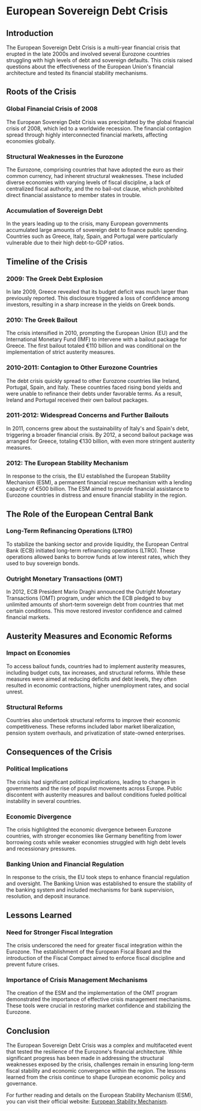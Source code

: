 # European Sovereign Debt Crisis

## Introduction

The European Sovereign Debt Crisis is a multi-year financial crisis that erupted in the late 2000s and involved several Eurozone countries struggling with high levels of debt and sovereign defaults. This crisis raised questions about the effectiveness of the European Union's financial architecture and tested its financial stability mechanisms.

## Roots of the Crisis

### Global Financial Crisis of 2008

The European Sovereign Debt Crisis was precipitated by the global financial crisis of 2008, which led to a worldwide recession. The financial contagion spread through highly interconnected financial markets, affecting economies globally.

### Structural Weaknesses in the Eurozone

The Eurozone, comprising countries that have adopted the euro as their common currency, had inherent structural weaknesses. These included diverse economies with varying levels of fiscal discipline, a lack of centralized fiscal authority, and the no bail-out clause, which prohibited direct financial assistance to member states in trouble.

### Accumulation of Sovereign Debt

In the years leading up to the crisis, many European governments accumulated large amounts of sovereign debt to finance public spending. Countries such as Greece, Italy, Spain, and Portugal were particularly vulnerable due to their high debt-to-GDP ratios.

## Timeline of the Crisis

### 2009: The Greek Debt Explosion

In late 2009, Greece revealed that its budget deficit was much larger than previously reported. This disclosure triggered a loss of confidence among investors, resulting in a sharp increase in the yields on Greek bonds.

### 2010: The Greek Bailout

The crisis intensified in 2010, prompting the European Union (EU) and the International Monetary Fund (IMF) to intervene with a bailout package for Greece. The first bailout totaled €110 billion and was conditional on the implementation of strict austerity measures.

### 2010-2011: Contagion to Other Eurozone Countries

The debt crisis quickly spread to other Eurozone countries like Ireland, Portugal, Spain, and Italy. These countries faced rising bond yields and were unable to refinance their debts under favorable terms. As a result, Ireland and Portugal received their own bailout packages.

### 2011-2012: Widespread Concerns and Further Bailouts

In 2011, concerns grew about the sustainability of Italy's and Spain's debt, triggering a broader financial crisis. By 2012, a second bailout package was arranged for Greece, totaling €130 billion, with even more stringent austerity measures.

### 2012: The European Stability Mechanism

In response to the crisis, the EU established the European Stability Mechanism (ESM), a permanent financial rescue mechanism with a lending capacity of €500 billion. The ESM aimed to provide financial assistance to Eurozone countries in distress and ensure financial stability in the region.

## The Role of the European Central Bank

### Long-Term Refinancing Operations (LTRO)

To stabilize the banking sector and provide liquidity, the European Central Bank (ECB) initiated long-term refinancing operations (LTRO). These operations allowed banks to borrow funds at low interest rates, which they used to buy sovereign bonds.

### Outright Monetary Transactions (OMT)

In 2012, ECB President Mario Draghi announced the Outright Monetary Transactions (OMT) program, under which the ECB pledged to buy unlimited amounts of short-term sovereign debt from countries that met certain conditions. This move restored investor confidence and calmed financial markets.

## Austerity Measures and Economic Reforms

### Impact on Economies

To access bailout funds, countries had to implement austerity measures, including budget cuts, tax increases, and structural reforms. While these measures were aimed at reducing deficits and debt levels, they often resulted in economic contractions, higher unemployment rates, and social unrest.

### Structural Reforms

Countries also undertook structural reforms to improve their economic competitiveness. These reforms included labor market liberalization, pension system overhauls, and privatization of state-owned enterprises.

## Consequences of the Crisis

### Political Implications

The crisis had significant political implications, leading to changes in governments and the rise of populist movements across Europe. Public discontent with austerity measures and bailout conditions fueled political instability in several countries.

### Economic Divergence

The crisis highlighted the economic divergence between Eurozone countries, with stronger economies like Germany benefiting from lower borrowing costs while weaker economies struggled with high debt levels and recessionary pressures.

### Banking Union and Financial Regulation

In response to the crisis, the EU took steps to enhance financial regulation and oversight. The Banking Union was established to ensure the stability of the banking system and included mechanisms for bank supervision, resolution, and deposit insurance.

## Lessons Learned

### Need for Stronger Fiscal Integration

The crisis underscored the need for greater fiscal integration within the Eurozone. The establishment of the European Fiscal Board and the introduction of the Fiscal Compact aimed to enforce fiscal discipline and prevent future crises.

### Importance of Crisis Management Mechanisms

The creation of the ESM and the implementation of the OMT program demonstrated the importance of effective crisis management mechanisms. These tools were crucial in restoring market confidence and stabilizing the Eurozone.

## Conclusion

The European Sovereign Debt Crisis was a complex and multifaceted event that tested the resilience of the Eurozone's financial architecture. While significant progress has been made in addressing the structural weaknesses exposed by the crisis, challenges remain in ensuring long-term fiscal stability and economic convergence within the region. The lessons learned from the crisis continue to shape European economic policy and governance. 

For further reading and details on the European Stability Mechanism (ESM), you can visit their official website: [European Stability Mechanism](https://www.esm.europa.eu/).